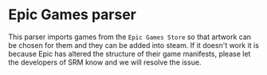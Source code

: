 # Epic Games parser

This parser imports games from the `Epic Games Store` so that artwork can be chosen for them and they can be added into steam. If it doesn't work it is because Epic has altered the structure of their game manifests, please let the developers of SRM know and we will resolve the issue. 
